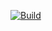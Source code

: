[![Build](https://github.com/punkerside/titan-bash/actions/workflows/main.yml/badge.svg?branch=main)](https://github.com/punkerside/titan-bash/actions/workflows/main.yml)
<!-- [![GitHub Tag](https://img.shields.io/github/tag-date/punkerside/titan-bash.svg?style=plastic)](https://github.com/punkerside/titan-bash/tags/) -->
